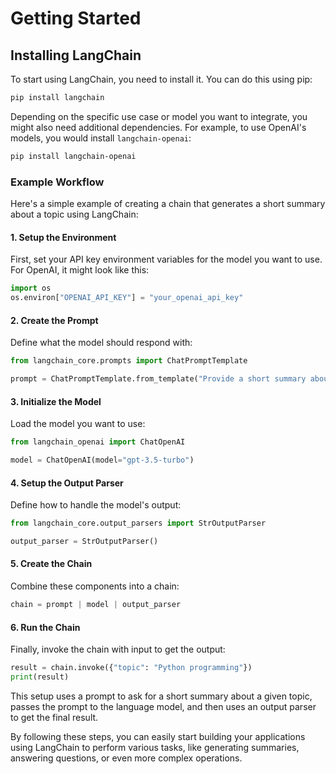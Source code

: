 
# Getting Started




## Installing LangChain

To start using LangChain, you need to install it. You can do this using pip:

```bash
pip install langchain
```

Depending on the specific use case or model you want to integrate, you might also need additional dependencies. For example, to use OpenAI's models, you would install `langchain-openai`:

```bash
pip install langchain-openai
```

### Example Workflow

Here's a simple example of creating a chain that generates a short summary about a topic using LangChain:

#### 1. Setup the Environment

First, set your API key environment variables for the model you want to use. For OpenAI, it might look like this:

```python
import os
os.environ["OPENAI_API_KEY"] = "your_openai_api_key"
```

#### 2. Create the Prompt

Define what the model should respond with:

```python
from langchain_core.prompts import ChatPromptTemplate

prompt = ChatPromptTemplate.from_template("Provide a short summary about {topic}")
```

#### 3. Initialize the Model

Load the model you want to use:

```python
from langchain_openai import ChatOpenAI

model = ChatOpenAI(model="gpt-3.5-turbo")
```

#### 4. Setup the Output Parser

Define how to handle the model's output:

```python
from langchain_core.output_parsers import StrOutputParser

output_parser = StrOutputParser()
```

#### 5. Create the Chain

Combine these components into a chain:

```python
chain = prompt | model | output_parser
```

#### 6. Run the Chain

Finally, invoke the chain with input to get the output:

```python
result = chain.invoke({"topic": "Python programming"})
print(result)
```

This setup uses a prompt to ask for a short summary about a given topic, passes the prompt to the language model, and then uses an output parser to get the final result.

By following these steps, you can easily start building your applications using LangChain to perform various tasks, like generating summaries, answering questions, or even more complex operations.


